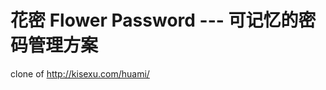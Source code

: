 花密 Flower Password --- 可记忆的密码管理方案
=============================================

clone of http://kisexu.com/huami/
